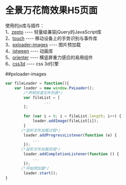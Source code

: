 # 全景万花筒效果H5页面

使用的js库与插件：<br>
1、[zepto](http://www.zeptojs.cn/) ---- 轻量级兼容jQuery的JavaScript库<br>
2、[touch](https://github.com/Clouda-team/touchjs) ---- 移动设备上的手势识别与事件库<br>
3、[pxloader-images](https://github.com/thinkpixellab/PxLoader) ---- 图片预加载<br>
4、[jstween](https://github.com/shrekshrek/jstween) ---- 动画库<br>
5、[orienter](https://github.com/shrekshrek/orienter) ---- 横竖屏重力感应的易用组件<br>
6、[css3d](https://github.com/shrekshrek/css3d-engine) ---- css 3d引擎<br>

##pxloader-images

```javascript
var fileLoader = function(){
	var loader = new window.PxLoader();
	    /*声明资源文件列表*/
	    var fileList = [
	             ...
	    ];

	    for (var i = 0; i < fileList.length; i++) {
		    loader.addImage(fileList[i]);
	    }
	   /*监听文件加载过程*/
	    loader.addProgressListener(function (e) {
		    ...
    	});
	   /*监听文件加载完成*/
	    loader.addCompletionListener(function () {
	    	...
	    });
	   /*开始预加载*/
	    loader.start();
}
```
